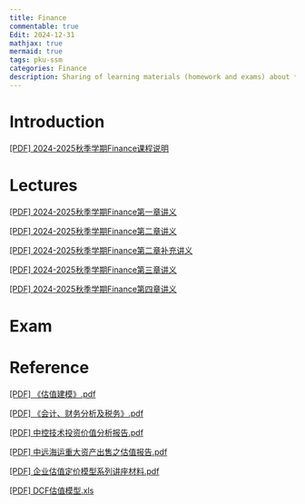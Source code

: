 ```yaml
---
title: Finance
commentable: true
Edit: 2024-12-31
mathjax: true
mermaid: true
tags: pku-ssm 
categories: Finance
description: Sharing of learning materials (homework and exams) about **Finance** course given by [Pr.Huang](https://www.ss.pku.edu.cn/teacherteam/teacherlist/1650-黄嵩.html) ssm, Peking University, in 2024 Fall semester.
---
```


# Introduction

<p><a href="https://ssskz.github.io/materials/Finance/0 《金融理论与实务ⅠⅡ》课程说明.pdf" target="_blank">[PDF] 2024-2025秋季学期Finance课程说明 </a></p>

# Lectures

<p><a href="https://ssskz.github.io/materials/Finance/1 二十届三中全会后的中国经济与金融.pdf" target="_blank">[PDF] 2024-2025秋季学期Finance第一章讲义 </a></p>

<p><a href="https://ssskz.github.io/materials/Finance/2 融资.pdf" target="_blank">[PDF] 2024-2025秋季学期Finance第二章讲义 </a></p>

<p><a href="https://ssskz.github.io/materials/Finance/上市标准.pdf" target="_blank">[PDF] 2024-2025秋季学期Finance第二章补充讲义 </a></p>

<p><a href="https://ssskz.github.io/materials/Finance/3 资产证券化.pdf" target="_blank">[PDF] 2024-2025秋季学期Finance第三章讲义 </a></p>

<p><a href="https://ssskz.github.io/materials/Finance/4 价值.pdf" target="_blank">[PDF] 2024-2025秋季学期Finance第四章讲义 </a></p>

# Exam


# Reference

<p><a href="https://ssskz.github.io/materials/Finance/《估值建模》-第1-3章.pdf" target="_blank">[PDF] 《估值建模》.pdf </a></p>

<p><a href="https://ssskz.github.io/materials/Finance/《会计、财务分析及税务》（60页）.pdf" target="_blank">[PDF] 《会计、财务分析及税务》.pdf </a></p>

<p><a href="https://ssskz.github.io/materials/Finance/中控技术投资价值分析报告.pdf" target="_blank">[PDF] 中控技术投资价值分析报告.pdf </a></p>

<p><a href="https://ssskz.github.io/materials/Finance/中远海运重大资产出售之估值报告.pdf" target="_blank">[PDF] 中远海运重大资产出售之估值报告.pdf </a></p>

<p><a href="https://ssskz.github.io/materials/Finance/企业估值定价模型系列讲座材料（共四讲）.pdf" target="_blank">[PDF] 企业估值定价模型系列讲座材料.pdf </a></p>

<p><a href="https://ssskz.github.io/materials/Finance/DCF估值模型.xls" target="_blank">[PDF] DCF估值模型.xls </a></p>